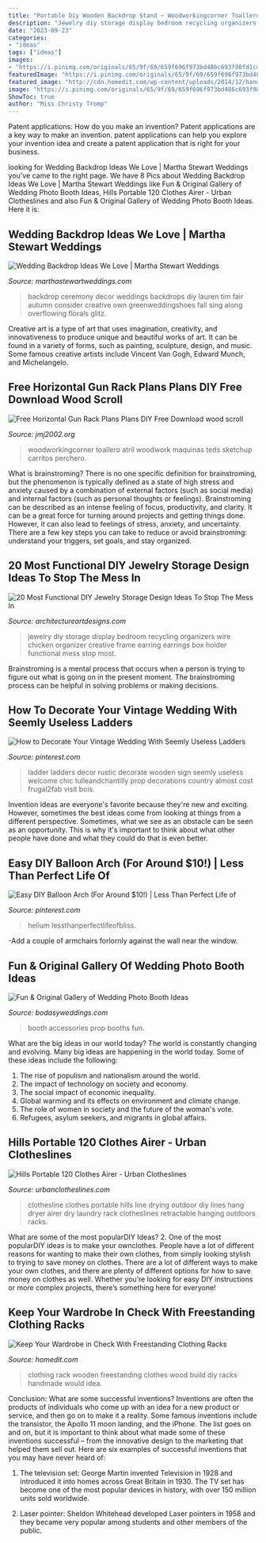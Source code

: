 ```yaml
---
title: "Portable Diy Wooden Backdrop Stand ~ Woodworkingcorner Toallero Atril Woodwork Maquinas Teds Sketchup Carritos Perchero"
description: "Jewelry diy storage display bedroom recycling organizers wire chicken organizer creative frame earring earrings box holder functional mess stop most"
date: "2023-09-23"
categories:
- "ideas"
tags: ["ideas"]
images:
- "https://i.pinimg.com/originals/65/9f/69/659f696f973bd486c693f98fd1cdfbc0.jpg"
featuredImage: "https://i.pinimg.com/originals/65/9f/69/659f696f973bd486c693f98fd1cdfbc0.jpg"
featured_image: "http://cdn.homedit.com/wp-content/uploads/2014/12/handmade-wooden-clothing-rack.jpg"
image: "https://i.pinimg.com/originals/65/9f/69/659f696f973bd486c693f98fd1cdfbc0.jpg"
ShowToc: true
author: "Miss Christy Tromp"
---
```



Patent applications: How do you make an invention?
Patent applications are a key way to make an invention. patent applications can help you explore your invention idea and create a patent application that is right for your business.

	

		
looking for Wedding Backdrop Ideas We Love | Martha Stewart Weddings you've came to the right page. We have 8 Pics about Wedding Backdrop Ideas We Love | Martha Stewart Weddings like Fun &amp; Original Gallery of Wedding Photo Booth Ideas, Hills Portable 120 Clothes Airer - Urban Clotheslines and also Fun &amp; Original Gallery of Wedding Photo Booth Ideas. Here it is:
		
    
## Wedding Backdrop Ideas We Love | Martha Stewart Weddings

<img loading=lazy src="https://static.onecms.io/wp-content/uploads/sites/36/2019/04/18232014/ceremony-backdrop-text-1-lauren-tim-fair-1118.jpg" onerror="this.onerror=null;this.src='https://tse4.mm.bing.net/th?id=OIP.m_EIGEWj1BsMqIG-9SnutAHaJ3&amp;pid=15.1';" alt="Wedding Backdrop Ideas We Love | Martha Stewart Weddings">

_Source: marthastewartweddings.com_

>backdrop ceremony decor weddings backdrops diy lauren tim fair autumn consider creative own greenweddingshoes fall sing along overflowing florals glitz. 

	

Creative art is a type of art that uses imagination, creativity, and innovativeness to produce unique and beautiful works of art. It can be found in a variety of forms, such as painting, sculpture, design, and music. Some famous creative artists include Vincent Van Gogh, Edward Munch, and Michelangelo.

    
## Free Horizontal Gun Rack Plans Plans DIY Free Download Wood Scroll

<img loading=lazy src="http://www.woodworkingcorner.com/images/grprofile2.jpg" onerror="this.onerror=null;this.src='https://tse2.mm.bing.net/th?id=OIP.qCHT6DoE3YX0xyi-EPSvmgHaK6&amp;pid=15.1';" alt="Free Horizontal Gun Rack Plans Plans DIY Free Download wood scroll">

_Source: jmj2002.org_

>woodworkingcorner toallero atril woodwork maquinas teds sketchup carritos perchero. 

	

What is brainstroming?
There is no one specific definition for brainstroming, but the phenomenon is typically defined as a state of high stress and anxiety caused by a combination of external factors (such as social media) and internal factors (such as personal thoughts or feelings). Brainstroming can be described as an intense feeling of focus, productivity, and clarity. It can be a great force for turning around projects and getting things done. However, it can also lead to feelings of stress, anxiety, and uncertainty. There are a few key steps you can take to reduce or avoid brainstroming: understand your triggers, set goals, and stay organized.

    
## 20 Most Functional DIY Jewelry Storage Design Ideas To Stop The Mess In

<img loading=lazy src="http://www.architectureartdesigns.com/wp-content/uploads/2015/01/17.jpg" onerror="this.onerror=null;this.src='https://tse1.mm.bing.net/th?id=OIP.CN-gwWs4kPHjpAbp5K_IlQHaI4&amp;pid=15.1';" alt="20 Most Functional DIY Jewelry Storage Design Ideas To Stop The Mess In">

_Source: architectureartdesigns.com_

>jewelry diy storage display bedroom recycling organizers wire chicken organizer creative frame earring earrings box holder functional mess stop most. 

	

Brainstroming is a mental process that occurs when a person is trying to figure out what is going on in the present moment. The brainstroming process can be helpful in solving problems or making decisions.

    
## How To Decorate Your Vintage Wedding With Seemly Useless Ladders

<img loading=lazy src="https://i.pinimg.com/originals/65/9f/69/659f696f973bd486c693f98fd1cdfbc0.jpg" onerror="this.onerror=null;this.src='https://tse1.mm.bing.net/th?id=OIP.RyM2riLygOUAzyIV5xCmNQHaNJ&amp;pid=15.1';" alt="How to Decorate Your Vintage Wedding With Seemly Useless Ladders">

_Source: pinterest.com_

>ladder ladders decor rustic decorate wooden sign seemly useless welcome chic tulleandchantilly prop decorations country almost cost frugal2fab visit bois. 

	

Invention ideas are everyone's favorite because they're new and exciting. However, sometimes the best ideas come from looking at things from a different perspective. Sometimes, what we see as an obstacle can be seen as an opportunity. This is why it's important to think about what other people have done and what they could do that is even better.

    
## Easy DIY Balloon Arch (For Around $10!) | Less Than Perfect Life Of

<img loading=lazy src="https://i.pinimg.com/736x/e6/f6/6c/e6f66cc71070724e8c3e62264892aeb8.jpg" onerror="this.onerror=null;this.src='https://tse1.mm.bing.net/th?id=OIP.ZOfFwOHLrwUIF4lsKCr_gAHaFj&amp;pid=15.1';" alt="Easy DIY Balloon Arch (For Around $10!) | Less Than Perfect Life of">

_Source: pinterest.com_

>helium lessthanperfectlifeofbliss. 

	

-Add a couple of armchairs forlornly against the wall near the window.

    
## Fun &amp; Original Gallery Of Wedding Photo Booth Ideas

<img loading=lazy src="https://bodasyweddings.com/wp-content/uploads/2018/01/accessories-photo-booths.jpg" onerror="this.onerror=null;this.src='https://tse4.mm.bing.net/th?id=OIP.p3hsm0Mvsu-PtcgHkuQwRQHaLH&amp;pid=15.1';" alt="Fun &amp; Original Gallery of Wedding Photo Booth Ideas">

_Source: bodasyweddings.com_

>booth accessories prop booths fun. 

	

What are the big ideas in our world today?
The world is constantly changing and evolving. Many big ideas are happening in the world today. Some of these ideas include the following:
1. The rise of populism and nationalism around the world.
2. The impact of technology on society and economy.
3. The social impact of economic inequality. 
4. Global warming and its effects on environment and climate change. 
5. The role of women in society and the future of the woman's vote. 
6. Refugees, asylum seekers, and migrants in global affairs. 

    
## Hills Portable 120 Clothes Airer - Urban Clotheslines

<img loading=lazy src="https://urbanclotheslines.com/images/D/fd12001--3.jpg" onerror="this.onerror=null;this.src='https://tse1.mm.bing.net/th?id=OIP.QRJFeiwGjaYYq7KDkqUeQwHaJ4&amp;pid=15.1';" alt="Hills Portable 120 Clothes Airer - Urban Clotheslines">

_Source: urbanclotheslines.com_

>clothesline clothes portable hills line drying outdoor diy lines hang dryer airer dry laundry rack clotheslines retractable hanging outdoors racks. 

	

What are some of the most popularDIY Ideas?
2. One of the most popularDIY ideas is to make your ownclothes. People have a lot of different reasons for wanting to make their own clothes, from simply looking stylish to trying to save money on clothes. There are a lot of different ways to make your own clothes, and there are plenty of different options for how to save money on clothes as well. Whether you’re looking for easy DIY instructions or more complex projects, there’s something here for everyone!

    
## Keep Your Wardrobe In Check With Freestanding Clothing Racks

<img loading=lazy src="http://cdn.homedit.com/wp-content/uploads/2014/12/handmade-wooden-clothing-rack.jpg" onerror="this.onerror=null;this.src='https://tse4.mm.bing.net/th?id=OIP.9X6IkXaT_Keonzyx54J7OwHaLH&amp;pid=15.1';" alt="Keep Your Wardrobe in Check With Freestanding Clothing Racks">

_Source: homedit.com_

>clothing rack wooden freestanding clothes wood build diy racks handmade would idea. 

	

Conclusion: What are some successful inventions?
Inventions are often the products of individuals who come up with an idea for a new product or service, and then go on to make it a reality. Some famous inventions include the transistor, the Apollo 11 moon landing, and the iPhone. The list goes on and on, but it is important to think about what made some of these inventions successful – from the innovative design to the marketing that helped them sell out. Here are six examples of successful inventions that you may have never heard of:
1. The television set: George Martin invented Television in 1928 and introduced it into homes across Great Britain in 1930. The TV set has become one of the most popular devices in history, with over 150 million units sold worldwide.

2. Laser pointer: Sheldon Whitehead developed Laser pointers in 1958 and they became very popular among students and other members of the public.

